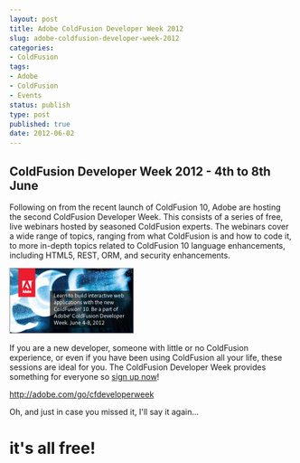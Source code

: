 ```yaml
---
layout: post
title: Adobe ColdFusion Developer Week 2012
slug: adobe-coldfusion-developer-week-2012
categories:
- ColdFusion
tags:
- Adobe
- ColdFusion
- Events
status: publish
type: post
published: true
date: 2012-06-02
---
```

<h2>ColdFusion Developer Week 2012 - 4th to 8th June</h2>
<p>Following on from the recent launch of ColdFusion 10, Adobe are hosting the second ColdFusion Developer Week. This consists of a series of free, live webinars hosted by seasoned ColdFusion experts. The webinars cover a wide range of topics, ranging from what ColdFusion is and how to code it, to more in-depth topics related to ColdFusion 10 language enhancements, including HTML5, REST, ORM, and security enhancements.</p>
<p><a href="http://www.adobe.com/cfusion/event/index.cfm?event=detail&amp;id=2021647&amp;loc=en_us"><img title="Adobe ColdFusion Developer Week 2012" src="/assets/uploads/2012/06/ADB_CFDW_220x116-Banner1.jpg" alt="Adobe ColdFusion Developer Week 2012" /></a></p>
<p>If you are a new developer, someone with little or no ColdFusion experience, or even if you have been using ColdFusion all your life, these sessions are ideal for you. The ColdFusion Developer Week provides something for everyone so <a title="Sign up for ColdFusion Developer Week 2012 webinars" href="http://www.adobe.com/cfusion/event/index.cfm?event=detail&amp;id=2021647&amp;loc=en_us" target="_blank">sign up now</a>!</p>
<p><a title="Visit http://adobe.com/go/cfdeveloperweek" href="http://adobe.com/go/cfdeveloperweek" target="_blank">http://adobe.com/go/cfdeveloperweek</a></p>
<p>Oh, and just in case you missed it, I'll say it again...</p>
<h1>it's all free!</h1>

